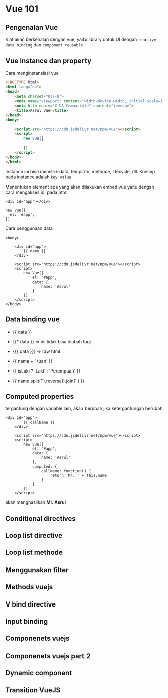 # Vue 101

## Pengenalan Vue
Kiat akan berkenalan dengan vue, yaitu library untuk UI dengan `reactive data binding` dan `component reusable`

## Vue instance dan property
Cara menginstansiasi vue
```html
<!DOCTYPE html>
<html lang="en">
<head>
    <meta charset="UTF-8">
    <meta name="viewport" content="width=device-width, initial-scale=1.0">
    <meta http-equiv="X-UA-Compatible" content="ie=edge">
    <title>Asrul Vue</title>
</head>
<body>
    
    <script src="https://cdn.jsdelivr.net/npm/vue"></script>
    <script>
        new Vue({

        })
    </script>
</body>
</html>
```

Instance ini bisa memiliki: data, template, methode, lifecycle, dll.
Konsep pada instance adalah `key`: `value`

Menentukan element apa yang akan dilakukan embed vue yaitu dengan cara mengakses id, pada html
```vue
<div id="app"></div>

new Vue({
  el: '#app',
})
```

Cara penggunaan data
```vue
<body>

    <div id="app">
        {{ name }}
    </div>
    
    <script src="https://cdn.jsdelivr.net/npm/vue"></script>
    <script>
        new Vue({
            el: '#app',
            data: {
                name: 'Asrul'
            }
        })
    </script>
</body>
```

## Data binding vue

- {{ data }}

- {{* data }} => ini tidak bisa diubah lagi

- {{{ data }}} => raw html

- {{ nama + ' tuan' }}

- {{ isLaki ? 'Laki' : 'Perempuan' }}

- {{ name.split('').reverse().join('') }}

## Computed properties
tergantung dengan variable lain, akan berubah jika ketergantungan berubah
```vue
<div id="app">
        {{ callName }}
    </div>
    
    <script src="https://cdn.jsdelivr.net/npm/vue"></script>
    <script>
        new Vue({
            el: '#app',
            data: {
                name: 'Asrul'
            },
            computed: {
                callName: function() {
                    return 'Mr. ' + this.name
                }
            }
        })
    </script>
```

akan menghasilkan **Mr. Asrul**

## Conditional directives

## Loop list directive

## Loop list methode

## Menggunakan filter

## Methods vuejs

## V bind directive

## Input binding

## Componenets vuejs

## Componenets vuejs part 2

## Dynamic component

## Transition VueJS
